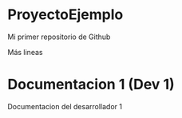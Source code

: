 # ProyectoEjemplo
Mi primer repositorio de Github

Más lineas

# Documentacion 1 (Dev 1)
Documentacion del desarrollador 1